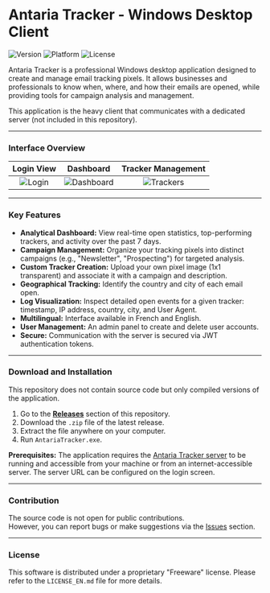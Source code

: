 # Antaria Tracker - Windows Desktop Client

![Version](https://img.shields.io/badge/version-1.0.0-blue)
![Platform](https://img.shields.io/badge/platform-Windows-0078D6?logo=windows)
![License](https://img.shields.io/badge/license-Proprietary_/_Freeware-lightgrey)

Antaria Tracker is a professional Windows desktop application designed to create and manage email tracking pixels. It allows businesses and professionals to know when, where, and how their emails are opened, while providing tools for campaign analysis and management.

This application is the heavy client that communicates with a dedicated server (not included in this repository).

---

### Interface Overview

| Login View | Dashboard | Tracker Management |
| :---: | :---: | :---: |
| ![Login](https://i.imgur.com/lTTsY4z.png) | ![Dashboard](https://i.imgur.com/Fs5R9de.png) | ![Trackers](https://i.imgur.com/qipzIBc.png) |

---

### Key Features

* **Analytical Dashboard:** View real-time open statistics, top-performing trackers, and activity over the past 7 days.
* **Campaign Management:** Organize your tracking pixels into distinct campaigns (e.g., "Newsletter", "Prospecting") for targeted analysis.
* **Custom Tracker Creation:** Upload your own pixel image (1x1 transparent) and associate it with a campaign and description.
* **Geographical Tracking:** Identify the country and city of each email open.
* **Log Visualization:** Inspect detailed open events for a given tracker: timestamp, IP address, country, city, and User Agent.
* **Multilingual:** Interface available in French and English.
* **User Management:** An admin panel to create and delete user accounts.
* **Secure:** Communication with the server is secured via JWT authentication tokens.

---

### Download and Installation

This repository does not contain source code but only compiled versions of the application.

1. Go to the **[Releases](https://github.com/Kertie2/Antaria-Tracker-Client/releases)** section of this repository.
2. Download the `.zip` file of the latest release.
3. Extract the file anywhere on your computer.
4. Run `AntariaTracker.exe`.

**Prerequisites:** The application requires the [Antaria Tracker server](https://github.com/Kertie2/Antaria-Tracker-Server/) to be running and accessible from your machine or from an internet-accessible server. The server URL can be configured on the login screen.

---

### Contribution

The source code is not open for public contributions.  
However, you can report bugs or make suggestions via the [Issues](https://github.com/Kertie2/Antaria-Tracker-Client/issues) section.

---

### License

This software is distributed under a proprietary "Freeware" license. Please refer to the `LICENSE_EN.md` file for more details.
